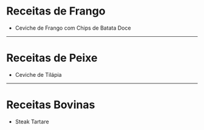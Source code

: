 # Receitas de Frango



- Ceviche de Frango com Chips de Batata Doce



____________________________________________________________________________________________________________________________________________________________________________________________________________________________________________________________________________________________________

# Receitas de Peixe



- Ceviche de Tilápia



_________________

# Receitas Bovinas



- Steak Tartare
